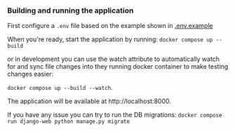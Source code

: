 ### Building and running the application

First configure a `.env` file based on the example shown in [.env.example](/.env.example)

When you're ready, start the application by running:
`docker compose up --build`

or in development you can use the watch attribute to automatically watch for and sync file
changes into they running docker container to make testing changes easier:

`docker compose up --build --watch`.


The application will be available at http://localhost:8000.

If you have any issue you can try to run the DB migrations:
`docker compose run django-web python manage.py migrate`